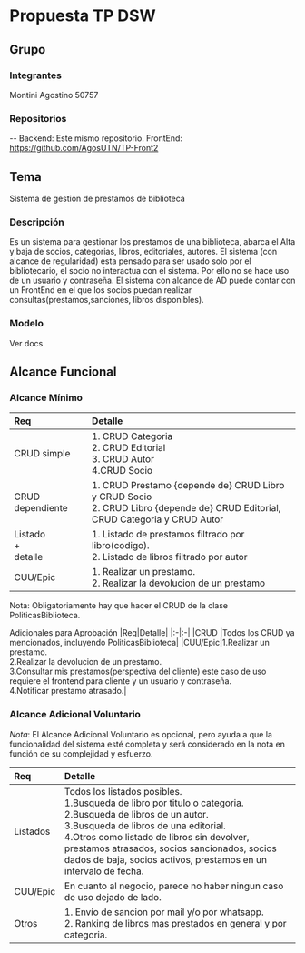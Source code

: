 # Propuesta TP DSW

## Grupo
### Integrantes
Montini Agostino 50757


### Repositorios
--
Backend: Este mismo repositorio.
FrontEnd: https://github.com/AgosUTN/TP-Front2


## Tema
Sistema de gestion de prestamos de biblioteca
### Descripción
Es un sistema para gestionar los prestamos de una biblioteca, abarca el Alta y baja de socios, categorias, libros, editoriales, autores. 
El sistema (con alcance de regularidad) esta pensado para ser usado solo por el bibliotecario, el socio no interactua con el sistema.
Por ello no se hace uso de un usuario y contraseña. El sistema con alcance de AD puede contar con un FrontEnd en el que los socios puedan realizar consultas(prestamos,sanciones, libros disponibles).

### Modelo
Ver docs

## Alcance Funcional 

### Alcance Mínimo

|Req|Detalle|
|:-|:-|
|CRUD simple|1. CRUD Categoria<br>2. CRUD Editorial<br>3. CRUD Autor<br>4.CRUD Socio|
|CRUD dependiente|1. CRUD Prestamo {depende de} CRUD Libro y CRUD Socio<br>2. CRUD Libro {depende de} CRUD Editorial, CRUD Categoria y CRUD Autor|
|Listado<br>+<br>detalle| 1. Listado de prestamos filtrado por libro(codigo).<br> 2. Listado de libros filtrado por autor|
|CUU/Epic|1. Realizar un prestamo.<br>2. Realizar la devolucion de un prestamo|

Nota: Obligatoriamente hay que hacer el CRUD de la clase PoliticasBiblioteca.


Adicionales para Aprobación
|Req|Detalle|
|:-|:-|
|CRUD |Todos los CRUD ya mencionados, incluyendo PoliticasBiblioteca|
|CUU/Epic|1.Realizar un prestamo.<br>2.Realizar la devolucion de un prestamo.<br>3.Consultar mis prestamos(perspectiva del cliente) este caso de uso requiere el frontend para cliente y un usuario y contraseña.<br>4.Notificar prestamo atrasado.|


### Alcance Adicional Voluntario

*Nota*: El Alcance Adicional Voluntario es opcional, pero ayuda a que la funcionalidad del sistema esté completa y será considerado en la nota en función de su complejidad y esfuerzo.

|Req|Detalle|
|:-|:-|
|Listados |Todos los listados posibles.<br> 1.Busqueda de libro por titulo o categoria.<br>2.Busqueda de libros de un autor.<br>3.Busqueda de libros de una editorial.<br>4.Otros como listado de libros sin devolver, prestamos atrasados, socios sancionados, socios dados de baja, socios activos, prestamos en un intervalo de fecha.|
|CUU/Epic|En cuanto al negocio, parece no haber ningun caso de uso dejado de lado.|
|Otros|1. Envío de sancion por mail y/o por whatsapp. <br> 2. Ranking de libros mas prestados en general y por categoria.|

